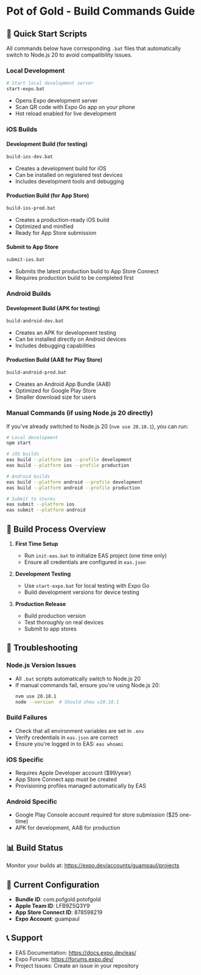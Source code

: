 # Pot of Gold - Build Commands Guide

## 🚀 Quick Start Scripts

All commands below have corresponding `.bat` files that automatically switch to Node.js 20 to avoid compatibility issues.

### Local Development
```bash
# Start local development server
start-expo.bat
```
- Opens Expo development server
- Scan QR code with Expo Go app on your phone
- Hot reload enabled for live development

### iOS Builds

#### Development Build (for testing)
```bash
build-ios-dev.bat
```
- Creates a development build for iOS
- Can be installed on registered test devices
- Includes development tools and debugging

#### Production Build (for App Store)
```bash
build-ios-prod.bat
```
- Creates a production-ready iOS build
- Optimized and minified
- Ready for App Store submission

#### Submit to App Store
```bash
submit-ios.bat
```
- Submits the latest production build to App Store Connect
- Requires production build to be completed first

### Android Builds

#### Development Build (APK for testing)
```bash
build-android-dev.bat
```
- Creates an APK for development testing
- Can be installed directly on Android devices
- Includes debugging capabilities

#### Production Build (AAB for Play Store)
```bash
build-android-prod.bat
```
- Creates an Android App Bundle (AAB)
- Optimized for Google Play Store
- Smaller download size for users

### Manual Commands (if using Node.js 20 directly)

If you've already switched to Node.js 20 (`nvm use 20.18.1`), you can run:

```bash
# Local development
npm start

# iOS builds
eas build --platform ios --profile development
eas build --platform ios --profile production

# Android builds  
eas build --platform android --profile development
eas build --platform android --profile production

# Submit to stores
eas submit --platform ios
eas submit --platform android
```

## 📱 Build Process Overview

1. **First Time Setup**
   - Run `init-eas.bat` to initialize EAS project (one time only)
   - Ensure all credentials are configured in `eas.json`

2. **Development Testing**
   - Use `start-expo.bat` for local testing with Expo Go
   - Build development versions for device testing

3. **Production Release**
   - Build production version
   - Test thoroughly on real devices
   - Submit to app stores

## 🔧 Troubleshooting

### Node.js Version Issues
- All `.bat` scripts automatically switch to Node.js 20
- If manual commands fail, ensure you're using Node.js 20:
  ```bash
  nvm use 20.18.1
  node --version  # Should show v20.18.1
  ```

### Build Failures
- Check that all environment variables are set in `.env`
- Verify credentials in `eas.json` are correct
- Ensure you're logged in to EAS: `eas whoami`

### iOS Specific
- Requires Apple Developer account ($99/year)
- App Store Connect app must be created
- Provisioning profiles managed automatically by EAS

### Android Specific
- Google Play Console account required for store submission ($25 one-time)
- APK for development, AAB for production

## 📊 Build Status

Monitor your builds at: https://expo.dev/accounts/guampaul/projects

## 🎯 Current Configuration

- **Bundle ID**: com.pofgold.potofgold
- **Apple Team ID**: LFB9Z5Q3Y9
- **App Store Connect ID**: 878598219
- **Expo Account**: guampaul

## 📞 Support

- EAS Documentation: https://docs.expo.dev/eas/
- Expo Forums: https://forums.expo.dev/
- Project Issues: Create an issue in your repository